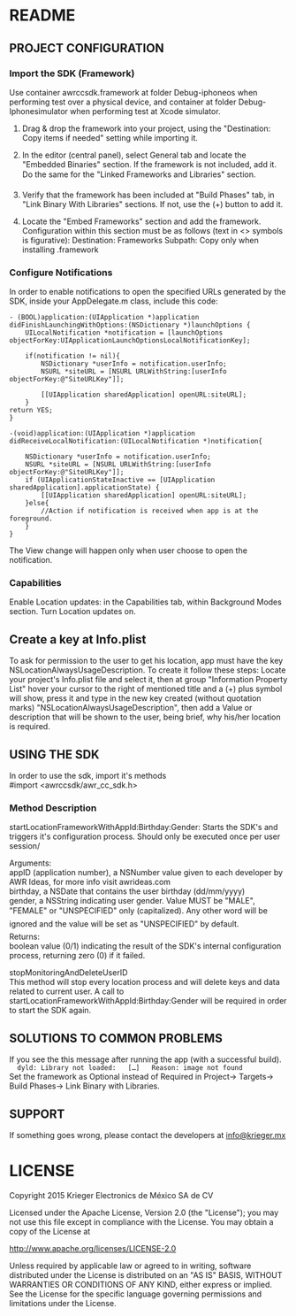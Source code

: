# README #


## PROJECT CONFIGURATION ##

### Import the SDK (Framework) ###

Use container awrccsdk.framework at folder Debug-iphoneos when performing test over a physical device, and container at folder Debug-Iphonesimulator when performing test at Xcode simulator.

1. Drag & drop the framework into your project, using the "Destination: Copy items if needed" setting while importing it.
2. In the editor (central panel), select General tab and locate the "Embedded Binaries" section. If the framework is not included, add it. Do the same for the "Linked Frameworks and Libraries" section.

3. Verify that the framework has been included at "Build Phases" tab, in "Link Binary With Libraries" sections. If not, use the (+) button to add it.
4. Locate the "Embed Frameworks" section and add the framework. Configuration within this section must be as follows (text in <> symbols is figurative):
Destination: Frameworks
Subpath: <blank>
<unchecked> Copy only when installing
<frameworksname> .framework <checked>

### Configure Notifications ###

In order to enable notifications to open the specified URLs generated by the SDK, inside your AppDelegate.m class, include this code:

    - (BOOL)application:(UIApplication *)application didFinishLaunchingWithOptions:(NSDictionary *)launchOptions {
        UILocalNotification *notification = [launchOptions objectForKey:UIApplicationLaunchOptionsLocalNotificationKey];

        if(notification != nil){
            NSDictionary *userInfo = notification.userInfo;
            NSURL *siteURL = [NSURL URLWithString:[userInfo objectForKey:@"SiteURLKey"]];
            
            [[UIApplication sharedApplication] openURL:siteURL];
        }
    return YES;
    }

    -(void)application:(UIApplication *)application didReceiveLocalNotification:(UILocalNotification *)notification{

        NSDictionary *userInfo = notification.userInfo;
        NSURL *siteURL = [NSURL URLWithString:[userInfo objectForKey:@"SiteURLKey"]];
        if (UIApplicationStateInactive == [UIApplication sharedApplication].applicationState) {
            [[UIApplication sharedApplication] openURL:siteURL];
        }else{
            //Action if notification is received when app is at the foreground.
        }
    }

The View change will happen only when user choose to open the notification.

### Capabilities ###

Enable Location updates: in the Capabilities tab, within Background Modes section. Turn Location updates on.

## Create a key at Info.plist ##
To ask for permission to the user to get his location, app must have the key NSLocationAlwaysUsageDescription. To create it follow these steps: Locate your project's Info.plist file and select it, then at group "Information Property List" hover your cursor to the right of mentioned title and a (+) plus symbol will show, press it and type in the new key created (without quotation marks) "NSLocationAlwaysUsageDescription", then add a Value or description that will be shown to the user, being brief, why his/her location is required.


## USING THE SDK ##

In order to use the sdk, import it's methods  
    #import <awrccsdk/awr_cc_sdk.h>

### Method Description ###

startLocationFrameworkWithAppId:Birthday:Gender:
Starts the SDK's and triggers it's configuration process. Should only be executed once per user session/

Arguments:  
appID (application number), a NSNumber value given to each developer by AWR Ideas, for more info visit awrideas.com  
birthday, a NSDate that contains the user birthday (dd/mm/yyyy)  
gender, a NSString indicating user gender. Value MUST be "MALE", "FEMALE" or "UNSPECIFIED" only (capitalized). Any other word will be ignored and the value will be set as "UNSPECIFIED" by default.  
Returns:  
boolean value (0/1) indicating the result of the SDK's internal configuration process, returning zero (0) if it failed.  


stopMonitoringAndDeleteUserID  
This method will stop every location process and will delete keys and data related to current user. A call to startLocationFrameworkWithAppId:Birthday:Gender will be required in order to start the SDK again.  

## SOLUTIONS TO COMMON PROBLEMS ##

If you see the this message after running the app (with a successful build).  
`  
dyld: Library not loaded:  
[…]  
Reason: image not found  
`  
Set the framework as Optional instead of Required in Project-> Targets-> Build Phases-> Link Binary with Libraries.

## SUPPORT ##

If something goes wrong, please contact the developers at info@krieger.mx

# LICENSE #

Copyright 2015 Krieger Electronics de México SA de CV

Licensed under the Apache License, Version 2.0 (the "License");
you may not use this file except in compliance with the License.
You may obtain a copy of the License at

http://www.apache.org/licenses/LICENSE-2.0

Unless required by applicable law or agreed to in writing, software
distributed under the License is distributed on an "AS IS" BASIS,
WITHOUT WARRANTIES OR CONDITIONS OF ANY KIND, either express or implied.
See the License for the specific language governing permissions and
limitations under the License.